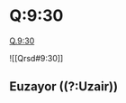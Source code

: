 
# Q:9:30

[Q.9:30](https://quran.com/9:30/tafsirs/ar-tafsir-al-tabari)

![[Qrsd#9:30]]

## Euzayor ((?:Uzair))
